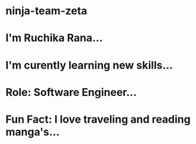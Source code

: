 # ninja-team-zeta
# I'm Ruchika Rana...
# I'm curently learning new skills...
# Role: Software Engineer...
# Fun Fact: I love traveling and reading manga's...
